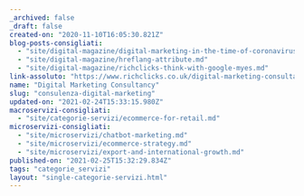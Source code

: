 ```yaml
---
_archived: false
_draft: false
created-on: "2020-11-10T16:05:30.821Z"
blog-posts-consigliati:
  - "site/digital-magazine/digital-marketing-in-the-time-of-coronavirus.md"
  - "site/digital-magazine/hreflang-attribute.md"
  - "site/digital-magazine/richclicks-think-with-google-myes.md"
link-assoluto: "https://www.richclicks.co.uk/digital-marketing-consultancy"
name: "Digital Marketing Consultancy"
slug: "consulenza-digital-marketing"
updated-on: "2021-02-24T15:33:15.980Z"
macroservizi-consigliati:
  - "site/categorie-servizi/ecommerce-for-retail.md"
microservizi-consigliati:
  - "site/microservizi/chatbot-marketing.md"
  - "site/microservizi/ecommerce-strategy.md"
  - "site/microservizi/export-and-international-growth.md"
published-on: "2021-02-25T15:32:29.834Z"
tags: "categorie_servizi"
layout: "single-categorie-servizi.html"
---
```



